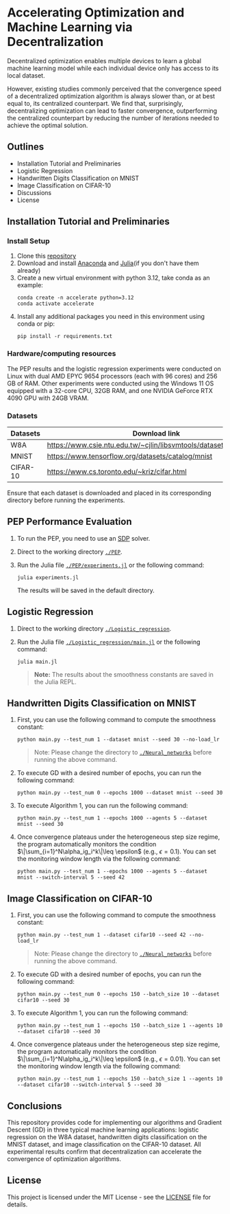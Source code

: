 # Accelerating Optimization and Machine Learning via Decentralization
Decentralized optimization enables multiple devices to learn a global machine learning model while each individual device only has access to its local dataset.

However, existing studies commonly perceived that the convergence speed of a decentralized optimization algorithm is always slower than, or at best equal to, its centralized counterpart. We find that, surprisingly, decentralizing optimization can lead to faster convergence, outperforming the centralized counterpart by reducing the number of iterations needed to achieve the optimal solution. 

## Outlines
- Installation Tutorial and Preliminaries
- Logistic Regression
- Handwritten Digits Classification on MNIST
- Image Classification on CIFAR-10
- Discussions
- License

## Installation Tutorial and Preliminaries
### Install Setup
1. Clone this [repository](https://github.com/cziqin/Accelerating-Optimization-and-Machine-Learning-via-Decentralization/tree/main)
2. Download and install [Anaconda](https://www.anaconda.com) and [Julia](https://julialang.org/downloads/)(if you don't have them already) 
3. Create a new virtual environment with python 3.12, take conda as an example:
   ```shell
   conda create -n accelerate python=3.12
   conda activate accelerate
   ```
4. Install any additional packages you need in this environment using conda or pip:
   ```shell
   pip install -r requirements.txt
   ```

### Hardware/computing resources
The PEP results and the logistic regression experiments were conducted on Linux with dual AMD EPYC 9654 processors (each with 96 cores) and 256 GB of RAM. Other experiments were conducted using the Windows 11 OS equipped with a 32-core CPU, 32GB RAM, and one NVIDIA GeForce RTX 4090 GPU with 24GB VRAM.
### Datasets
| Datasets       | Download link                                            | Storage Location                   |
|----------------|----------------------------------------------------------|------------------------------------|
|   W8A          | https://www.csie.ntu.edu.tw/~cjlin/libsvmtools/datasets/binary.html | `./Logistic_regression/`           |
|  MNIST         | https://www.tensorflow.org/datasets/catalog/mnist        | `./Neural_networks/data/`          |
| CIFAR-10       | https://www.cs.toronto.edu/~kriz/cifar.html              | `./Neural_networks/data/`          |

Ensure that each dataset is downloaded and placed in its corresponding directory before running the experiments.

## PEP Performance Evaluation
1. To run the PEP, you need to use an [SDP](https://www.mosek.com) solver. 

2. Direct to the working directory [`./PEP`](./PEP).

3. Run the Julia file [`./PEP/experiments.jl`](./PEP/experiments.jl) or the following command:
   ```shell
   julia experiments.jl
   ```
   The results will be saved in the default directory.

## Logistic Regression
1. Direct to the working directory [`./Logistic_regression`](./Logistic_regression).

2. Run the Julia file [`./Logistic_regression/main.jl`](./Logistic_regression/main.jl) or the following command: 
   ```shell
   julia main.jl
   ```
   >**Note:** The results about the smoothness constants are saved in the Julia REPL.
   
## Handwritten Digits Classification on MNIST
1. First, you can use the following command to compute the smoothness constant:
   ```shell
   python main.py --test_num 1 --dataset mnist --seed 30 --no-load_lr
   ```
   > Note: Please change the directory to [`./Neural_networks`](./Neural_networks) before running the above command.
   
2. To execute GD with a desired number of epochs, you can run the following command:
   ```shell
   python main.py --test_num 0 --epochs 1000 --dataset mnist --seed 30
   ```

3. To execute Algorithm 1, you can run the following command:
   ```shell
   python main.py --test_num 1 --epochs 1000 --agents 5 --dataset mnist --seed 30
   ```

4. Once convergence plateaus under the heterogeneous step size regime, the program automatically monitors the condition $\|\sum_{i=1}^N\alpha_ig_i^k\|\leq \epsilon$ (e.g., $\epsilon=0.1$). You can set the monitoring window length via the following command:
     ```shell
   python main.py --test_num 1 --epochs 1000 --agents 5 --dataset mnist --switch-interval 5 --seed 42
   ```

## Image Classification on CIFAR-10
1. First, you can use the following command to compute the smoothness constant:
   ```shell
   python main.py --test_num 1 --dataset cifar10 --seed 42 --no-load_lr
   ```
   > Note: Please change the directory to [`./Neural_networks`](./Neural_networks) before running the above command.
   
2. To execute GD with a desired number of epochs, you can run the following command:
   ```shell
   python main.py --test_num 0 --epochs 150 --batch_size 10 --dataset cifar10 --seed 30
   ```

3. To execute Algorithm 1, you can run the following command:
   ```shell
   python main.py --test_num 1 --epochs 150 --batch_size 1 --agents 10 --dataset cifar10 --seed 30
   ```

4. Once convergence plateaus under the heterogeneous step size regime, the program automatically monitors the condition $\|\sum_{i=1}^N\alpha_ig_i^k\|\leq \epsilon$ (e.g., $\epsilon=0.01$). You can set the monitoring window length via the following command:
     ```shell
   python main.py --test_num 1 --epochs 150 --batch_size 1 --agents 10 --dataset cifar10 --switch-interval 5 --seed 30
   ```

## Conclusions
This repository provides code for implementing our algorithms and Gradient Descent (GD) in three typical machine learning applications: logistic regression on the W8A dataset, handwritten digits classification on the MNIST dataset, and image classification on the CIFAR-10 dataset. All experimental results confirm that decentralization can accelerate the convergence of optimization algorithms. 

## License
This project is licensed under the MIT License - see the [LICENSE](./LICENSE) file for details.

